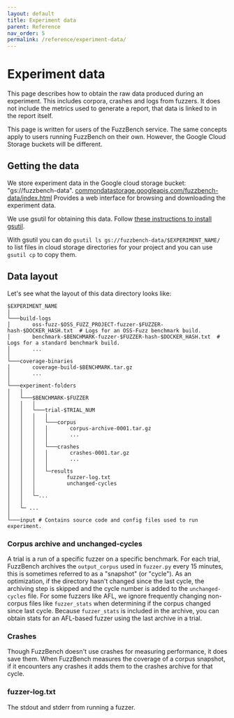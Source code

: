```yaml
---
layout: default
title: Experiment data
parent: Reference
nav_order: 5
permalink: /reference/experiment-data/
---
```


# Experiment data

This page describes how to obtain the raw data produced during an experiment.
This includes corpora, crashes and logs from fuzzers.
It does not include the metrics used to generate a report, that data is linked
to in the report itself.

This page is written for users of the FuzzBench service. The same concepts apply
to users running FuzzBench on their own. However, the Google Cloud Storage
buckets will be different.

## Getting the data

We store experiment data in the Google cloud storage bucket: "gs://fuzzbench-data".
[commondatastorage.googleapis.com/fuzzbench-data/index.html](http://commondatastorage.googleapis.com/fuzzbench-data/index.html)
Provides a web interface for browsing and downloading the experiment data.

We use gsutil for obtaining this data. Follow [these instructions to install
gsutil](https://cloud.google.com/storage/docs/gsutil_install#install).

With gsutil you can do `gsutil ls gs://fuzzbench-data/$EXPERIMENT_NAME/` to list
files in cloud storage directories for your project and you can use `gsutil cp`
to copy them.

## Data layout

Let's see what the layout of this data directory looks like:

```
$EXPERIMENT_NAME
│
└───build-logs
│       oss-fuzz-$OSS_FUZZ_PROJECT-fuzzer-$FUZZER-hash-$DOCKER_HASH.txt  # Logs for an OSS-Fuzz benchmark build.
│       benchmark-$BENCHMARK-fuzzer-$FUZZER-hash-$DOCKER_HASH.txt  # Logs for a standard benchmark build.
│       ...
│
└───coverage-binaries
│       coverage-build-$BENCHMARK.tar.gz
│       ...
│
└───experiment-folders
│   │
│   └───$BENCHMARK-$FUZZER
│   │   │
│   │   └───trial-$TRIAL_NUM
│   │   │   │
│   │   │   └───corpus
│   │   │   │       corpus-archive-0001.tar.gz
│   │   │   │       ...
│   │   │   │
│   │   │   └───crashes
│   │   │   │       crashes-0001.tar.gz
│   │   │   │       ...
│   │   │   │
│   │   │   └─results
│   │   │          fuzzer-log.txt
│   │   │          unchanged-cycles
│   │   │
│   │   └─...
│   │
│   └─ ... 
│
└───input # Contains source code and config files used to run experiment.
```

### Corpus archive and unchanged-cycles

A trial is a run of a specific fuzzer on a specific benchmark. For each trial,
FuzzBench archives the `output_corpus` used in `fuzzer.py` every 15 minutes,
this is sometimes referred to as a "snapshot" (or "cycle"). As an optimization,
if the directory hasn't changed since the last cycle, the archiving step is
skipped and the cycle number is added to the `unchanged-cycles` file. For some
fuzzers like AFL, we ignore frequently changing non-corpus files like
`fuzzer_stats` when determining if the corpus changed since last cycle. Because
`fuzzer_stats` is included in the archive, you can obtain stats for an AFL-based
fuzzer using the last archive in a trial.

### Crashes

Though FuzzBench doesn't use crashes for measuring performance, it does save them.
When FuzzBench measures the coverage of a corpus snapshot, if it encounters any
crashes it adds them to the crashes archive for that cycle.

### fuzzer-log.txt

The stdout and stderr from running a fuzzer.
